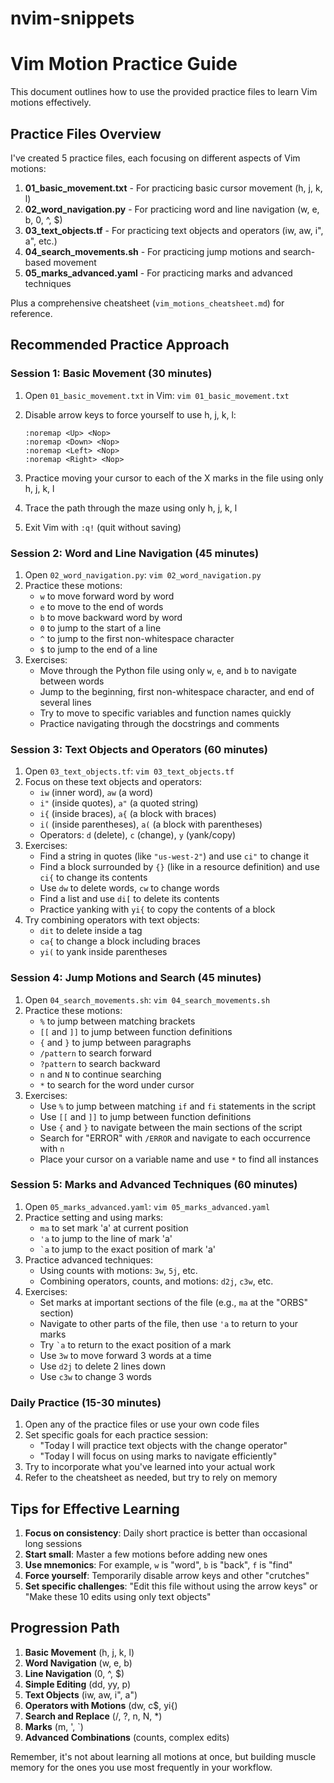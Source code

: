# nvim-snippets

# Vim Motion Practice Guide

This document outlines how to use the provided practice files to learn Vim motions effectively.

## Practice Files Overview

I've created 5 practice files, each focusing on different aspects of Vim motions:

1. **01_basic_movement.txt** - For practicing basic cursor movement (h, j, k, l)
2. **02_word_navigation.py** - For practicing word and line navigation (w, e, b, 0, ^, $)
3. **03_text_objects.tf** - For practicing text objects and operators (iw, aw, i", a", etc.)
4. **04_search_movements.sh** - For practicing jump motions and search-based movement
5. **05_marks_advanced.yaml** - For practicing marks and advanced techniques

Plus a comprehensive cheatsheet (`vim_motions_cheatsheet.md`) for reference.

## Recommended Practice Approach

### Session 1: Basic Movement (30 minutes)

1. Open `01_basic_movement.txt` in Vim: `vim 01_basic_movement.txt`
2. Disable arrow keys to force yourself to use h, j, k, l:

   ```
   :noremap <Up> <Nop>
   :noremap <Down> <Nop>
   :noremap <Left> <Nop>
   :noremap <Right> <Nop>
   ```

3. Practice moving your cursor to each of the X marks in the file using only h, j, k, l
4. Trace the path through the maze using only h, j, k, l
5. Exit Vim with `:q!` (quit without saving)

### Session 2: Word and Line Navigation (45 minutes)

1. Open `02_word_navigation.py`: `vim 02_word_navigation.py`
2. Practice these motions:
   - `w` to move forward word by word
   - `e` to move to the end of words
   - `b` to move backward word by word
   - `0` to jump to the start of a line
   - `^` to jump to the first non-whitespace character
   - `$` to jump to the end of a line
3. Exercises:
   - Move through the Python file using only `w`, `e`, and `b` to navigate between words
   - Jump to the beginning, first non-whitespace character, and end of several lines
   - Try to move to specific variables and function names quickly
   - Practice navigating through the docstrings and comments

### Session 3: Text Objects and Operators (60 minutes)

1. Open `03_text_objects.tf`: `vim 03_text_objects.tf`
2. Focus on these text objects and operators:
   - `iw` (inner word), `aw` (a word)
   - `i"` (inside quotes), `a"` (a quoted string)
   - `i{` (inside braces), `a{` (a block with braces)
   - `i(` (inside parentheses), `a(` (a block with parentheses)
   - Operators: `d` (delete), `c` (change), `y` (yank/copy)
3. Exercises:
   - Find a string in quotes (like `"us-west-2"`) and use `ci"` to change it
   - Find a block surrounded by `{}` (like in a resource definition) and use `ci{` to change its contents
   - Use `dw` to delete words, `cw` to change words
   - Find a list and use `di[` to delete its contents
   - Practice yanking with `yi{` to copy the contents of a block
4. Try combining operators with text objects:
   - `dit` to delete inside a tag
   - `ca{` to change a block including braces
   - `yi(` to yank inside parentheses

### Session 4: Jump Motions and Search (45 minutes)

1. Open `04_search_movements.sh`: `vim 04_search_movements.sh`
2. Practice these motions:
   - `%` to jump between matching brackets
   - `[[` and `]]` to jump between function definitions
   - `{` and `}` to jump between paragraphs
   - `/pattern` to search forward
   - `?pattern` to search backward
   - `n` and `N` to continue searching
   - `*` to search for the word under cursor
3. Exercises:
   - Use `%` to jump between matching `if` and `fi` statements in the script
   - Use `[[` and `]]` to jump between function definitions
   - Use `{` and `}` to navigate between the main sections of the script
   - Search for "ERROR" with `/ERROR` and navigate to each occurrence with `n`
   - Place your cursor on a variable name and use `*` to find all instances

### Session 5: Marks and Advanced Techniques (60 minutes)

1. Open `05_marks_advanced.yaml`: `vim 05_marks_advanced.yaml`
2. Practice setting and using marks:
   - `ma` to set mark 'a' at current position
   - `'a` to jump to the line of mark 'a'
   - `` `a `` to jump to the exact position of mark 'a'
3. Practice advanced techniques:
   - Using counts with motions: `3w`, `5j`, etc.
   - Combining operators, counts, and motions: `d2j`, `c3w`, etc.
4. Exercises:
   - Set marks at important sections of the file (e.g., `ma` at the "ORBS" section)
   - Navigate to other parts of the file, then use `'a` to return to your marks
   - Try `` `a `` to return to the exact position of a mark
   - Use `3w` to move forward 3 words at a time
   - Use `d2j` to delete 2 lines down
   - Use `c3w` to change 3 words

### Daily Practice (15-30 minutes)

1. Open any of the practice files or use your own code files
2. Set specific goals for each practice session:
   - "Today I will practice text objects with the change operator"
   - "Today I will focus on using marks to navigate efficiently"
3. Try to incorporate what you've learned into your actual work
4. Refer to the cheatsheet as needed, but try to rely on memory

## Tips for Effective Learning

1. **Focus on consistency**: Daily short practice is better than occasional long sessions
2. **Start small**: Master a few motions before adding new ones
3. **Use mnemonics**: For example, `w` is "word", `b` is "back", `f` is "find"
4. **Force yourself**: Temporarily disable arrow keys and other "crutches"
5. **Set specific challenges**: "Edit this file without using the arrow keys" or "Make these 10 edits using only text objects"

## Progression Path

1. **Basic Movement** (h, j, k, l)
2. **Word Navigation** (w, e, b)
3. **Line Navigation** (0, ^, $)
4. **Simple Editing** (dd, yy, p)
5. **Text Objects** (iw, aw, i", a")
6. **Operators with Motions** (dw, c$, yi{)
7. **Search and Replace** (/, ?, n, N, *)
8. **Marks** (m, ', `)
9. **Advanced Combinations** (counts, complex edits)

Remember, it's not about learning all motions at once, but building muscle memory for the ones you use most frequently in your workflow.

